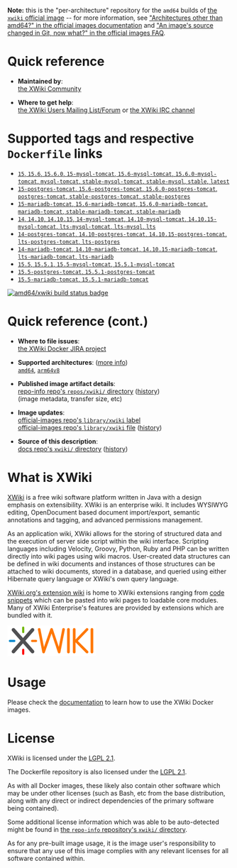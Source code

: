 <!--

********************************************************************************

WARNING:

    DO NOT EDIT "xwiki/README.md"

    IT IS AUTO-GENERATED

    (from the other files in "xwiki/" combined with a set of templates)

********************************************************************************

-->

**Note:** this is the "per-architecture" repository for the `amd64` builds of [the `xwiki` official image](https://hub.docker.com/_/xwiki) -- for more information, see ["Architectures other than amd64?" in the official images documentation](https://github.com/docker-library/official-images#architectures-other-than-amd64) and ["An image's source changed in Git, now what?" in the official images FAQ](https://github.com/docker-library/faq#an-images-source-changed-in-git-now-what).

# Quick reference

-	**Maintained by**:  
	[the XWiki Community](https://github.com/xwiki-contrib/docker-xwiki)

-	**Where to get help**:  
	[the XWiki Users Mailing List/Forum](http://dev.xwiki.org/xwiki/bin/view/Community/MailingLists) or [the XWiki IRC channel](http://dev.xwiki.org/xwiki/bin/view/Community/IRC)

# Supported tags and respective `Dockerfile` links

-	[`15`, `15.6`, `15.6.0`, `15-mysql-tomcat`, `15.6-mysql-tomcat`, `15.6.0-mysql-tomcat`, `mysql-tomcat`, `stable-mysql-tomcat`, `stable-mysql`, `stable`, `latest`](https://github.com/xwiki-contrib/docker-xwiki/blob/7040cf658c9733c7240061fef01ed7c495f58071/15/mysql-tomcat/Dockerfile)
-	[`15-postgres-tomcat`, `15.6-postgres-tomcat`, `15.6.0-postgres-tomcat`, `postgres-tomcat`, `stable-postgres-tomcat`, `stable-postgres`](https://github.com/xwiki-contrib/docker-xwiki/blob/7040cf658c9733c7240061fef01ed7c495f58071/15/postgres-tomcat/Dockerfile)
-	[`15-mariadb-tomcat`, `15.6-mariadb-tomcat`, `15.6.0-mariadb-tomcat`, `mariadb-tomcat`, `stable-mariadb-tomcat`, `stable-mariadb`](https://github.com/xwiki-contrib/docker-xwiki/blob/7040cf658c9733c7240061fef01ed7c495f58071/15/mariadb-tomcat/Dockerfile)
-	[`14`, `14.10`, `14.10.15`, `14-mysql-tomcat`, `14.10-mysql-tomcat`, `14.10.15-mysql-tomcat`, `lts-mysql-tomcat`, `lts-mysql`, `lts`](https://github.com/xwiki-contrib/docker-xwiki/blob/88646b0a3b82c61a4aead5939b374df1cdf2d2b6/14/mysql-tomcat/Dockerfile)
-	[`14-postgres-tomcat`, `14.10-postgres-tomcat`, `14.10.15-postgres-tomcat`, `lts-postgres-tomcat`, `lts-postgres`](https://github.com/xwiki-contrib/docker-xwiki/blob/88646b0a3b82c61a4aead5939b374df1cdf2d2b6/14/postgres-tomcat/Dockerfile)
-	[`14-mariadb-tomcat`, `14.10-mariadb-tomcat`, `14.10.15-mariadb-tomcat`, `lts-mariadb-tomcat`, `lts-mariadb`](https://github.com/xwiki-contrib/docker-xwiki/blob/88646b0a3b82c61a4aead5939b374df1cdf2d2b6/14/mariadb-tomcat/Dockerfile)
-	[`15.5`, `15.5.1`, `15.5-mysql-tomcat`, `15.5.1-mysql-tomcat`](https://github.com/xwiki-contrib/docker-xwiki/blob/280bb2f94c270db7b9cab529ef639fc46e90e868/15.5/mysql-tomcat/Dockerfile)
-	[`15.5-postgres-tomcat`, `15.5.1-postgres-tomcat`](https://github.com/xwiki-contrib/docker-xwiki/blob/280bb2f94c270db7b9cab529ef639fc46e90e868/15.5/postgres-tomcat/Dockerfile)
-	[`15.5-mariadb-tomcat`, `15.5.1-mariadb-tomcat`](https://github.com/xwiki-contrib/docker-xwiki/blob/280bb2f94c270db7b9cab529ef639fc46e90e868/15.5/mariadb-tomcat/Dockerfile)

[![amd64/xwiki build status badge](https://img.shields.io/jenkins/s/https/doi-janky.infosiftr.net/job/multiarch/job/amd64/job/xwiki.svg?label=amd64/xwiki%20%20build%20job)](https://doi-janky.infosiftr.net/job/multiarch/job/amd64/job/xwiki/)

# Quick reference (cont.)

-	**Where to file issues**:  
	[the XWiki Docker JIRA project](http://jira.xwiki.org/browse/XDOCKER)

-	**Supported architectures**: ([more info](https://github.com/docker-library/official-images#architectures-other-than-amd64))  
	[`amd64`](https://hub.docker.com/r/amd64/xwiki/), [`arm64v8`](https://hub.docker.com/r/arm64v8/xwiki/)

-	**Published image artifact details**:  
	[repo-info repo's `repos/xwiki/` directory](https://github.com/docker-library/repo-info/blob/master/repos/xwiki) ([history](https://github.com/docker-library/repo-info/commits/master/repos/xwiki))  
	(image metadata, transfer size, etc)

-	**Image updates**:  
	[official-images repo's `library/xwiki` label](https://github.com/docker-library/official-images/issues?q=label%3Alibrary%2Fxwiki)  
	[official-images repo's `library/xwiki` file](https://github.com/docker-library/official-images/blob/master/library/xwiki) ([history](https://github.com/docker-library/official-images/commits/master/library/xwiki))

-	**Source of this description**:  
	[docs repo's `xwiki/` directory](https://github.com/docker-library/docs/tree/master/xwiki) ([history](https://github.com/docker-library/docs/commits/master/xwiki))

# What is XWiki

[XWiki](http://xwiki.org) is a free wiki software platform written in Java with a design emphasis on extensibility. XWiki is an enterprise wiki. It includes WYSIWYG editing, OpenDocument based document import/export, semantic annotations and tagging, and advanced permissions management.

As an application wiki, XWiki allows for the storing of structured data and the execution of server side script within the wiki interface. Scripting languages including Velocity, Groovy, Python, Ruby and PHP can be written directly into wiki pages using wiki macros. User-created data structures can be defined in wiki documents and instances of those structures can be attached to wiki documents, stored in a database, and queried using either Hibernate query language or XWiki's own query language.

[XWiki.org's extension wiki](http://extensions.xwiki.org) is home to XWiki extensions ranging from [code snippets](http://snippets.xwiki.org) which can be pasted into wiki pages to loadable core modules. Many of XWiki Enterprise's features are provided by extensions which are bundled with it.

![logo](https://raw.githubusercontent.com/docker-library/docs/6fb07a8dacbad5cc548b87e4c267823a4aa98660/xwiki/logo.png)

# Usage

Please check the [documentation](https://github.com/xwiki-contrib/docker-xwiki/blob/master/README.md) to learn how to use the XWiki Docker images.

# License

XWiki is licensed under the [LGPL 2.1](https://github.com/xwiki-contrib/docker-xwiki/blob/master/LICENSE).

The Dockerfile repository is also licensed under the [LGPL 2.1](https://github.com/xwiki-contrib/docker-xwiki/blob/master/LICENSE).

As with all Docker images, these likely also contain other software which may be under other licenses (such as Bash, etc from the base distribution, along with any direct or indirect dependencies of the primary software being contained).

Some additional license information which was able to be auto-detected might be found in [the `repo-info` repository's `xwiki/` directory](https://github.com/docker-library/repo-info/tree/master/repos/xwiki).

As for any pre-built image usage, it is the image user's responsibility to ensure that any use of this image complies with any relevant licenses for all software contained within.
